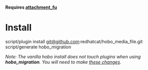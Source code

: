 **Requires [attachment_fu](http://github.com/technoweenie/attachment_fu)**

Install
=======

script/plugin install git@github.com:redhatcat/hobo_media_file.git
script/generate hobo_migration

*Note: The vanilla hobo install does not touch plugins when using
**hobo_migration**.  You will need to make [these changes](http://github.com/redhatcat/hobo/commit/15fb6c84e97b73bab1e47267d09f54e2eb939fb2).*
